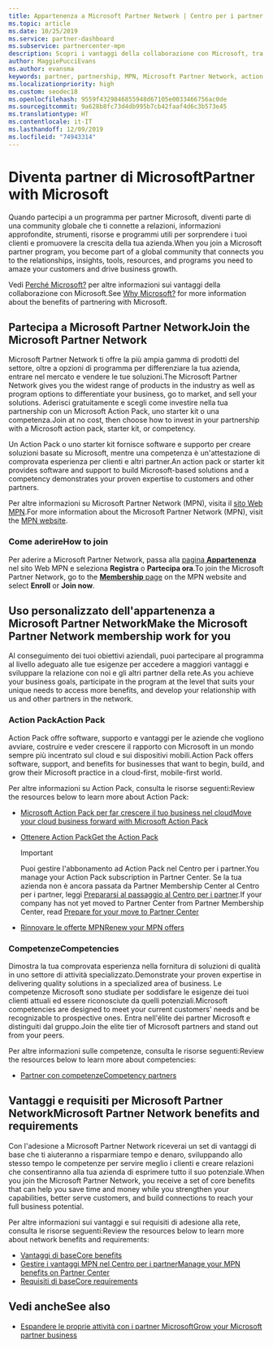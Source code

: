 ```yaml
---
title: Appartenenza a Microsoft Partner Network | Centro per i partner
ms.topic: article
ms.date: 10/25/2019
ms.service: partner-dashboard
ms.subservice: partnercenter-mpn
description: Scopri i vantaggi della collaborazione con Microsoft, tra cui Microsoft Action Pack, competenze e opzioni di programma per differenziare la tua azienda, entrare nel mercato e vendere le tue soluzioni.
author: MaggiePucciEvans
ms.author: evansma
keywords: partner, partnership, MPN, Microsoft Partner Network, action pack, MAP, sottoscrizione di action pack, vantaggi, vantaggi MPN, appartenenza, silver, gold, competenze
ms.localizationpriority: high
ms.custom: seodec18
ms.openlocfilehash: 9559f4329846855948d67105e0033466756ac0de
ms.sourcegitcommit: 9a628b8fc73d4db995b7cb42faaf4d6c3b573e45
ms.translationtype: HT
ms.contentlocale: it-IT
ms.lasthandoff: 12/09/2019
ms.locfileid: "74943314"
---
```

# <a name="partner-with-microsoft"></a><span data-ttu-id="a1fd0-104">Diventa partner di Microsoft</span><span class="sxs-lookup"><span data-stu-id="a1fd0-104">Partner with Microsoft</span></span>

<span data-ttu-id="a1fd0-105">Quando partecipi a un programma per partner Microsoft, diventi parte di una community globale che ti connette a relazioni, informazioni approfondite, strumenti, risorse e programmi utili per sorprendere i tuoi clienti e promuovere la crescita della tua azienda.</span><span class="sxs-lookup"><span data-stu-id="a1fd0-105">When you join a Microsoft partner program, you become part of a global community that connects you to the relationships, insights, tools, resources, and programs you need to amaze your customers and drive business growth.</span></span>

<span data-ttu-id="a1fd0-106">Vedi [Perché Microsoft?](https://partner.microsoft.com/business-opportunities/why-microsoft) per altre informazioni sui vantaggi della collaborazione con Microsoft.</span><span class="sxs-lookup"><span data-stu-id="a1fd0-106">See [Why Microsoft?](https://partner.microsoft.com/business-opportunities/why-microsoft) for more information about the benefits of partnering with Microsoft.</span></span> 

## <a name="join-the-microsoft-partner-network"></a><span data-ttu-id="a1fd0-107">Partecipa a Microsoft Partner Network</span><span class="sxs-lookup"><span data-stu-id="a1fd0-107">Join the Microsoft Partner Network</span></span>

<!-- 12/5/18 The content below was copied and pasted directly from the Membership page of the MPN site (https://partner.microsoft.com/membership)-->

<span data-ttu-id="a1fd0-108">Microsoft Partner Network ti offre la più ampia gamma di prodotti del settore, oltre a opzioni di programma per differenziare la tua azienda, entrare nel mercato e vendere le tue soluzioni.</span><span class="sxs-lookup"><span data-stu-id="a1fd0-108">The Microsoft Partner Network gives you the widest range of products in the industry as well as program options to differentiate your business, go to market, and sell your solutions.</span></span> <span data-ttu-id="a1fd0-109">Aderisci gratuitamente e scegli come investire nella tua partnership con un Microsoft Action Pack, uno starter kit o una competenza.</span><span class="sxs-lookup"><span data-stu-id="a1fd0-109">Join at no cost, then choose how to invest in your partnership with a Microsoft action pack, starter kit, or competency.</span></span>

<span data-ttu-id="a1fd0-110">Un Action Pack o uno starter kit fornisce software e supporto per creare soluzioni basate su Microsoft, mentre una competenza è un'attestazione di comprovata esperienza per clienti e altri partner.</span><span class="sxs-lookup"><span data-stu-id="a1fd0-110">An action pack or starter kit provides software and support to build Microsoft-based solutions and a competency demonstrates your proven expertise to customers and other partners.</span></span>

<span data-ttu-id="a1fd0-111">Per altre informazioni su Microsoft Partner Network (MPN), visita il [sito Web MPN](https://partner.microsoft.com/commercial).</span><span class="sxs-lookup"><span data-stu-id="a1fd0-111">For more information about the Microsoft Partner Network (MPN), visit the [MPN website](https://partner.microsoft.com/commercial).</span></span>

### <a name="how-to-join"></a><span data-ttu-id="a1fd0-112">Come aderire</span><span class="sxs-lookup"><span data-stu-id="a1fd0-112">How to join</span></span>

<span data-ttu-id="a1fd0-113">Per aderire a Microsoft Partner Network, passa alla [pagina **Appartenenza**](https://partner.microsoft.com/membership) nel sito Web MPN e seleziona **Registra** o **Partecipa ora**.</span><span class="sxs-lookup"><span data-stu-id="a1fd0-113">To join the Microsoft Partner Network, go to the [**Membership** page](https://partner.microsoft.com/membership) on the MPN website and select **Enroll** or **Join now**.</span></span>

## <a name="make-the-microsoft-partner-network-membership-work-for-you"></a><span data-ttu-id="a1fd0-114">Uso personalizzato dell'appartenenza a Microsoft Partner Network</span><span class="sxs-lookup"><span data-stu-id="a1fd0-114">Make the Microsoft Partner Network membership work for you</span></span>

<!-- 10/25/2019 The content below content from the Membership pages of the MPN site (https://partner.microsoft.com/membership) and additional updated content.-->

<span data-ttu-id="a1fd0-115">Al conseguimento dei tuoi obiettivi aziendali, puoi partecipare al programma al livello adeguato alle tue esigenze per accedere a maggiori vantaggi e sviluppare la relazione con noi e gli altri partner della rete.</span><span class="sxs-lookup"><span data-stu-id="a1fd0-115">As you achieve your business goals, participate in the program at the level that suits your unique needs to access more benefits, and develop your relationship with us and other partners in the network.</span></span>

### <a name="action-pack"></a><span data-ttu-id="a1fd0-116">Action Pack</span><span class="sxs-lookup"><span data-stu-id="a1fd0-116">Action Pack</span></span>

<span data-ttu-id="a1fd0-117">Action Pack offre software, supporto e vantaggi per le aziende che vogliono avviare, costruire e veder crescere il rapporto con Microsoft in un mondo sempre più incentrato sul cloud e sui dispositivi mobili.</span><span class="sxs-lookup"><span data-stu-id="a1fd0-117">Action Pack offers software, support, and benefits for businesses that want to begin, build, and grow their Microsoft practice in a cloud-first, mobile-first world.</span></span> 

<span data-ttu-id="a1fd0-118">Per altre informazioni su Action Pack, consulta le risorse seguenti:</span><span class="sxs-lookup"><span data-stu-id="a1fd0-118">Review the resources below to learn more about Action Pack:</span></span>

- [<span data-ttu-id="a1fd0-119">Microsoft Action Pack per far crescere il tuo business nel cloud</span><span class="sxs-lookup"><span data-stu-id="a1fd0-119">Move your cloud business forward with Microsoft Action Pack</span></span>](https://partner.microsoft.com/membership/action-pack)

- [<span data-ttu-id="a1fd0-120">Ottenere Action Pack</span><span class="sxs-lookup"><span data-stu-id="a1fd0-120">Get the Action Pack</span></span>](mpn-get-action-pack.md)
  
    >[!IMPORTANT]
    ><span data-ttu-id="a1fd0-121">Puoi gestire l'abbonamento ad Action Pack nel Centro per i partner.</span><span class="sxs-lookup"><span data-stu-id="a1fd0-121">You manage your Action Pack subscription in Partner Center.</span></span> <span data-ttu-id="a1fd0-122">Se la tua azienda non è ancora passata da Partner Membership Center al Centro per i partner, leggi [Prepararsi al passaggio al Centro per i partner](prepare-pmc-pc-migration.md).</span><span class="sxs-lookup"><span data-stu-id="a1fd0-122">If your company has not yet moved to Partner Center from Partner Membership Center, read [Prepare for your move to Partner Center](prepare-pmc-pc-migration.md)</span></span>  

- [<span data-ttu-id="a1fd0-123">Rinnovare le offerte MPN</span><span class="sxs-lookup"><span data-stu-id="a1fd0-123">Renew your MPN offers</span></span>](renew-mpn-offers.md)

### <a name="competencies"></a><span data-ttu-id="a1fd0-124">Competenze</span><span class="sxs-lookup"><span data-stu-id="a1fd0-124">Competencies</span></span>

<span data-ttu-id="a1fd0-125">Dimostra la tua comprovata esperienza nella fornitura di soluzioni di qualità in uno settore di attività specializzato.</span><span class="sxs-lookup"><span data-stu-id="a1fd0-125">Demonstrate your proven expertise in delivering quality solutions in a specialized area of business.</span></span> <span data-ttu-id="a1fd0-126">Le competenze Microsoft sono studiate per soddisfare le esigenze dei tuoi clienti attuali ed essere riconosciute da quelli potenziali.</span><span class="sxs-lookup"><span data-stu-id="a1fd0-126">Microsoft competencies are designed to meet your current customers' needs and be recognizable to prospective ones.</span></span> <span data-ttu-id="a1fd0-127">Entra nell'élite dei partner Microsoft e distinguiti dal gruppo.</span><span class="sxs-lookup"><span data-stu-id="a1fd0-127">Join the elite tier of Microsoft partners and stand out from your peers.</span></span>

<span data-ttu-id="a1fd0-128">Per altre informazioni sulle competenze, consulta le risorse seguenti:</span><span class="sxs-lookup"><span data-stu-id="a1fd0-128">Review the resources below to learn more about competencies:</span></span>

- [<span data-ttu-id="a1fd0-129">Partner con competenze</span><span class="sxs-lookup"><span data-stu-id="a1fd0-129">Competency partners</span></span>](https://partner.microsoft.com/membership/competencies)

## <a name="microsoft-partner-network-benefits-and-requirements"></a><span data-ttu-id="a1fd0-130">Vantaggi e requisiti per Microsoft Partner Network</span><span class="sxs-lookup"><span data-stu-id="a1fd0-130">Microsoft Partner Network benefits and requirements</span></span>

<span data-ttu-id="a1fd0-131">Con l'adesione a Microsoft Partner Network riceverai un set di vantaggi di base che ti aiuteranno a risparmiare tempo e denaro, sviluppando allo stesso tempo le competenze per servire meglio i clienti e creare relazioni che consentiranno alla tua azienda di esprimere tutto il suo potenziale.</span><span class="sxs-lookup"><span data-stu-id="a1fd0-131">When you join the Microsoft Partner Network, you receive a set of core benefits that can help you save time and money while you strengthen your capabilities, better serve customers, and build connections to reach your full business potential.</span></span>

<span data-ttu-id="a1fd0-132">Per altre informazioni sui vantaggi e sui requisiti di adesione alla rete, consulta le risorse seguenti:</span><span class="sxs-lookup"><span data-stu-id="a1fd0-132">Review the resources below to learn more about network benefits and requirements:</span></span>

- [<span data-ttu-id="a1fd0-133">Vantaggi di base</span><span class="sxs-lookup"><span data-stu-id="a1fd0-133">Core benefits</span></span>](https://partner.microsoft.com/membership/core-benefits#simple-tab-content-1)
- [<span data-ttu-id="a1fd0-134">Gestire i vantaggi MPN nel Centro per i partner</span><span class="sxs-lookup"><span data-stu-id="a1fd0-134">Manage your MPN benefits on Partner Center</span></span>](manage-your-partner-network-benefits.md)
- [<span data-ttu-id="a1fd0-135">Requisiti di base</span><span class="sxs-lookup"><span data-stu-id="a1fd0-135">Core requirements</span></span>](https://partner.microsoft.com/membership/core-benefits#simple-tab-content-2)

## <a name="see-also"></a><span data-ttu-id="a1fd0-136">Vedi anche</span><span class="sxs-lookup"><span data-stu-id="a1fd0-136">See also</span></span>
- [<span data-ttu-id="a1fd0-137">Espandere le proprie attività con i partner Microsoft</span><span class="sxs-lookup"><span data-stu-id="a1fd0-137">Grow your Microsoft partner business</span></span>](grow-your-business.md)
